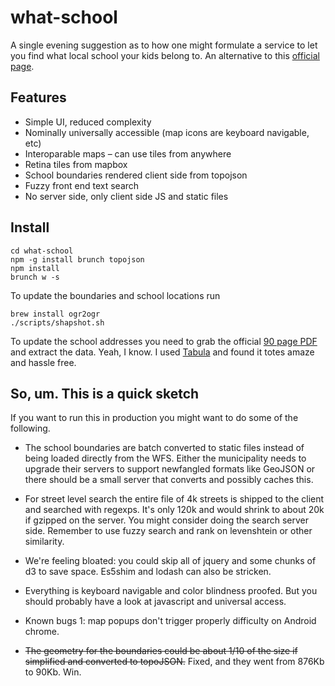 what-school
===========

A single evening suggestion as to how one might formulate a service to let you find what local school your kids belong to. An alternative to this [official page](http://www.utdanningsetaten.oslo.kommune.no/skoletilhoerighet/).

## Features

- Simple UI, reduced complexity
- Nominally universally accessible (map icons are keyboard navigable, etc)
- Interoparable maps – can use tiles from anywhere
- Retina tiles from mapbox
- School boundaries rendered client side from topojson
- Fuzzy front end text search
- No server side, only client side JS and static files

## Install

```
cd what-school
npm -g install brunch topojson
npm install
brunch w -s
```

To update the boundaries and school locations run
```
brew install ogr2ogr
./scripts/shapshot.sh
```

To update the school addresses you need to grab the official [90 page PDF](http://www.utdanningsetaten.oslo.kommune.no/getfile.php/utdanningsetaten%20%28UDE%29/Internett%20%28UDE%29/ASA/Dokumenter/Alfabetisk%20gateregister%20skoletilh%C3%B8righet%20per%20112013.pdf) and extract the data. Yeah, I know. I used [Tabula](http://tabula.nerdpower.org/) and found it totes amaze and hassle free.

## So, um. This is a quick sketch

If you want to run this in production you might want to do some of the following.

- The school boundaries are batch converted to static files instead of being loaded directly from the WFS. Either the municipality needs to upgrade their servers to support newfangled formats like GeoJSON or there should be a small server that converts and possibly caches this.

- For street level search the entire file of 4k streets is shipped to the client and searched with regexps. It's only 120k and would shrink to about 20k if gzipped on the server. You might consider doing the search server side. Remember to use fuzzy search and rank on levenshtein or other similarity.

- We're feeling bloated: you could skip all of jquery and some chunks of d3 to save space. Es5shim and lodash can also be stricken.

- Everything is keyboard navigable and color blindness proofed. But you should probably have a look at javascript and universal access. 

- Known bugs 1: map popups don't trigger properly difficulty on Android chrome.

- ~~The geometry for the boundaries could be about 1/10 of the size if simplified and converted to topoJSON.~~ Fixed, and they went from 876Kb to 90Kb. Win.

